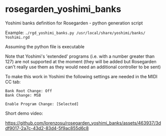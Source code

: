 # rosegarden_yoshimi_banks
Yoshimi banks definition for Rosegarden - python generation script

Example:
```./rgd_yoshimi_banks.py /usr/local/share/yoshimi/banks/ Yoshimi.rgd```

Assuming the python file is executable

Note that Yoshimi's 'extended' programs (i.e. with a number greater than 127)
are not supported at the moment (they will be added but Rosegarden can't
really use them as they would need an additional controller to be sent)

To make this work in Yoshimi the following settings are needed in the MIDI CC
tab:
```
Bank Root Change: Off
Bank Change: MSB

Enable Program Change: [Selected]
```
Short demo video:

https://github.com/lorenzosu/rosegarden_yoshimi_banks/assets/463937/3ddf9017-2a7c-43d2-83d4-5f9ac855d6c8

